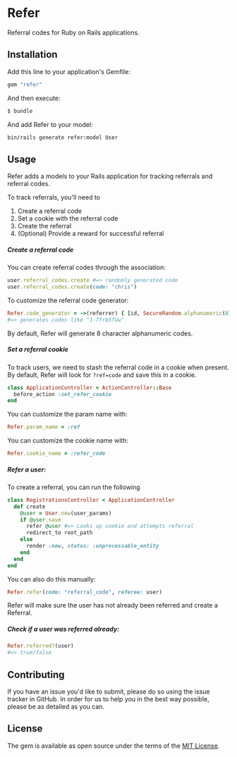 # Refer

Referral codes for Ruby on Rails applications.

## Installation
Add this line to your application's Gemfile:

```ruby
gem "refer"
```

And then execute:
```bash
$ bundle
```

And add Refer to your model:
```bash
bin/rails generate refer:model User
```

## Usage

Refer adds a models to your Rails application for tracking referrals and referral codes.

To track referrals, you'll need to

1. Create a referral code
2. Set a cookie with the referral code
3. Create the referral
4. (Optional) Provide a reward for successful referral

##### Create a referral code

You can create referral codes through the association:

```ruby
user.referral_codes.create #=> randomly generated code
user.referral_codes.create(code: "chris")
```

To customize the referral code generator:

```ruby
Refer.code_generator = ->(referrer) { [id, SecureRandom.alphanumeric(8).join("-") }
#=> generates codes like "1-7frb5fUw"
```

By default, Refer will generate 8 character alphanumeric codes.

##### Set a referral cookie

To track users, we need to stash the referral code in a cookie when present. By default, Refer will look for `?ref=code` and save this in a cookie.

```ruby
class ApplicationController < ActionController::Base
  before_action :set_refer_cookie
end
```

You can customize the param name with:

```ruby
Refer.param_name = :ref
```

You can customize the cookie name with:

```ruby
Refer.cookie_name = :refer_code
```

##### Refer a user:

To create a referral, you can run the following

```ruby
class RegistrationsController < ApplicationController
  def create
    @user = User.new(user_params)
    if @user.save
      refer @user #=> Looks up cookie and attempts referral
      redirect_to root_path
    else
      render :new, status: :unprocessable_entity
    end
  end
end
```

You can also do this manually:

```ruby
Refer.refer(code: "referral_code", referee: user)
```

Refer will make sure the user has not already been referred and create a Referral.

##### Check if a user was referred already:

```ruby
Refer.referred?(user)
#=> true/false
```

## Contributing
If you have an issue you'd like to submit, please do so using the issue tracker in GitHub. In order for us to help you in the best way possible, please be as detailed as you can.

## License
The gem is available as open source under the terms of the [MIT License](https://opensource.org/licenses/MIT).
